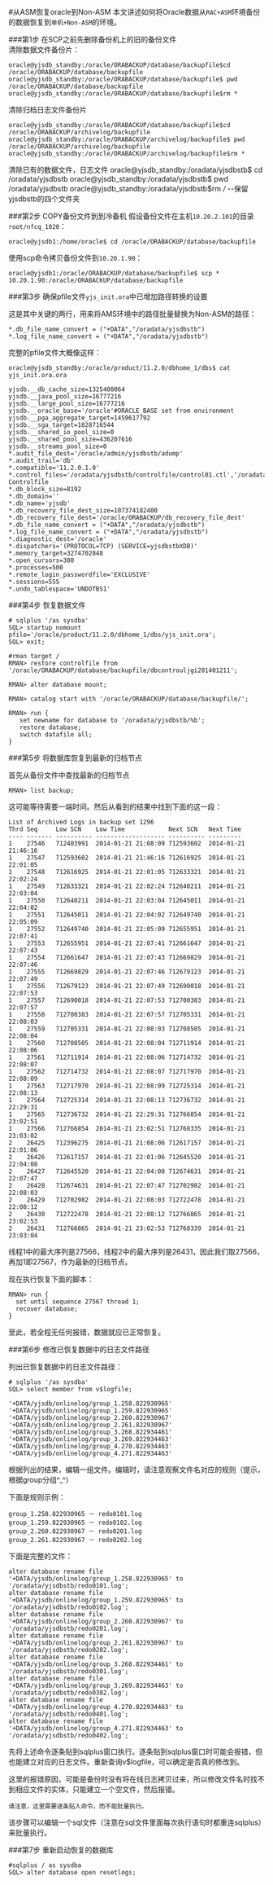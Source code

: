 #从ASM恢复oracle到Non-ASM
本文讲述如何将Oracle数据从`RAC+ASM`环境备份的数据恢复到`单机+Non-ASM`的环境。

###第1步 在SCP之前先删除备份机上的旧的备份文件    
清除数据文件备份片：

    oracle@yjsdb_standby:/oracle/ORABACKUP/database/backupfile$cd /oracle/ORABACKUP/database/backupfile
    oracle@yjsdb_standby:/oracle/ORABACKUP/database/backupfile$ pwd
    /oracle/ORABACKUP/database/backupfile
    oracle@yjsdb_standby:/oracle/ORABACKUP/database/backupfile$rm *

清除归档日志文件备份片

    oracle@yjsdb_standby:/oracle/ORABACKUP/database/backupfile$cd /oracle/ORABACKUP/archivelog/backupfile
    oracle@yjsdb_standby:/oracle/ORABACKUP/archivelog/backupfile$ pwd
    /oracle/ORABACKUP/archivelog/backupfile
    oracle@yjsdb_standby:/oracle/ORABACKUP/archivelog/backupfile$rm *

清除已有的数据文件，日志文件
    oracle@yjsdb_standby:/oradata/yjsdbstb$ cd /oradata/yjsdbstb
    oracle@yjsdb_standby:/oradata/yjsdbstb$ pwd
    /oradata/yjsdbstb
    oracle@yjsdb_standby:/oradata/yjsdbstb$rm */*    --保留yjsdbstb的四个文件夹


###第2步 COPY备份文件到到冷备机
假设备份文件在主机`10.20.2.101`的目录`root/nfcq_1020`：

    oracle@yjsdb1:/home/oracle$ cd /oracle/ORABACKUP/database/backupfile

使用scp命令拷贝备份文件到`10.20.1.90`：

    oracle@yjsdb1:/oracle/ORABACKUP/database/backupfile$ scp * 10.20.1.90:/oracle/ORABACKUP/database/backupfile

###第3步 确保pfile文件`yjs_init.ora`中已增加路径转换的设置

这是其中关键的两行，用来将AMS环境中的路径批量替换为Non-ASM的路径：

    *.db_file_name_convert = ("+DATA","/oradata/yjsdbstb")
    *.log_file_name_convert = ("+DATA","/oradata/yjsdbstb")

完整的pfile文件大概像这样：

    oracle@yjsdb_standby:/oracle/product/11.2.0/dbhome_1/dbs$ cat yjs_init.ora.ora

    yjsdb.__db_cache_size=1325400064
    yjsdb.__java_pool_size=16777216
    yjsdb.__large_pool_size=16777216
    yjsdb.__oracle_base='/oracle'#ORACLE_BASE set from environment
    yjsdb.__pga_aggregate_target=1459617792
    yjsdb.__sga_target=1828716544
    yjsdb.__shared_io_pool_size=0
    yjsdb.__shared_pool_size=436207616
    yjsdb.__streams_pool_size=0
    *.audit_file_dest='/oracle/admin/yjsdbstb/adump'
    *.audit_trail='db'
    *.compatible='11.2.0.1.0'
    *.control_files='/oradata/yjsdbstb/controlfile/control01.ctl','/oradata/yjsdbstb/controlfile/control02.ctl'#Restore Controlfile
    *.db_block_size=8192
    *.db_domain=''
    *.db_name='yjsdb'
    *.db_recovery_file_dest_size=107374182400
    *.db_recovery_file_dest='/oracle/ORABACKUP/db_recovery_file_dest'
    *.db_file_name_convert = ("+DATA","/oradata/yjsdbstb")
    *.log_file_name_convert = ("+DATA","/oradata/yjsdbstb")
    *.diagnostic_dest='/oracle'
    *.dispatchers='(PROTOCOL=TCP) (SERVICE=yjsdbstbXDB)'
    *.memory_target=3274702848
    *.open_cursors=300
    *.processes=500
    *.remote_login_passwordfile='EXCLUSIVE'
    *.sessions=555
    *.undo_tablespace='UNDOTBS1'

###第4步 恢复数据文件

    # sqlplus '/as sysdba'
    SQL> startup nomount pfile='/oracle/product/11.2.0/dbhome_1/dbs/yjs_init.ora';
    SQL> exit;

    #rman target /
    RMAN> restore controlfile from '/oracle/ORABACKUP/database/backupfile/dbcontrouljgi201401211';

    RMAN> alter database mount;

    RMAN> catalog start with '/oracle/ORABACKUP/database/backupfile/';

    RMAN> run {
       set newname for database to '/oradata/yjsdbstb/%b';
       restore database;
       switch datafile all;
    }

###第5步 将数据库恢复到最新的归档节点

首先从备份文件中查找最新的归档节点

    RMAN> list backup; 

这可能等待需要一端时间。然后从看到的结果中找到下面的这一段：

    List of Archived Logs in backup set 1296
    Thrd Seq     Low SCN    Low Time            Next SCN   Next Time
    ---- ------- ---------- ------------------- ---------- ---------
    1    27546   712403991  2014-01-21 21:08:09 712593602  2014-01-21 21:46:16
    1    27547   712593602  2014-01-21 21:46:16 712616925  2014-01-21 22:01:05
    1    27548   712616925  2014-01-21 22:01:05 712633321  2014-01-21 22:02:24
    1    27549   712633321  2014-01-21 22:02:24 712640211  2014-01-21 22:03:04
    1    27550   712640211  2014-01-21 22:03:04 712645011  2014-01-21 22:04:02
    1    27551   712645011  2014-01-21 22:04:02 712649740  2014-01-21 22:05:09
    1    27552   712649740  2014-01-21 22:05:09 712655951  2014-01-21 22:07:41
    1    27553   712655951  2014-01-21 22:07:41 712661647  2014-01-21 22:07:43
    1    27554   712661647  2014-01-21 22:07:43 712669829  2014-01-21 22:07:46
    1    27555   712669829  2014-01-21 22:07:46 712679123  2014-01-21 22:07:49
    1    27556   712679123  2014-01-21 22:07:49 712690018  2014-01-21 22:07:53
    1    27557   712690018  2014-01-21 22:07:53 712700383  2014-01-21 22:07:57
    1    27558   712700383  2014-01-21 22:07:57 712705331  2014-01-21 22:08:03
    1    27559   712705331  2014-01-21 22:08:03 712708505  2014-01-21 22:08:04
    1    27560   712708505  2014-01-21 22:08:04 712711914  2014-01-21 22:08:06
    1    27561   712711914  2014-01-21 22:08:06 712714732  2014-01-21 22:08:07
    1    27562   712714732  2014-01-21 22:08:07 712717970  2014-01-21 22:08:09
    1    27563   712717970  2014-01-21 22:08:09 712725314  2014-01-21 22:08:13
    1    27564   712725314  2014-01-21 22:08:13 712736732  2014-01-21 22:29:31
    1    27565   712736732  2014-01-21 22:29:31 712766854  2014-01-21 23:02:51
    1    27566   712766854  2014-01-21 23:02:51 712768335  2014-01-21 23:03:02
    2    26425   712396275  2014-01-21 21:08:06 712617157  2014-01-21 22:01:06
    2    26426   712617157  2014-01-21 22:01:06 712645520  2014-01-21 22:04:08
    2    26427   712645520  2014-01-21 22:04:08 712674631  2014-01-21 22:07:47
    2    26428   712674631  2014-01-21 22:07:47 712702982  2014-01-21 22:08:03
    2    26429   712702982  2014-01-21 22:08:03 712722478  2014-01-21 22:08:12
    2    26430   712722478  2014-01-21 22:08:12 712766865  2014-01-21 23:02:53
    2    26431   712766865  2014-01-21 23:02:53 712768339  2014-01-21 23:03:04

线程1中的最大序列是27566，线程2中的最大序列是26431，因此我们取27566，再加1即27567，作为最新的归档节点。

现在执行恢复下面的脚本：

    RMAN> run {
      set until sequence 27567 thread 1;
      recover database;
    }

至此，若全程无任何报错，数据就应已正常恢复。

###第6步 修改已恢复数据中的日志文件路径

列出已恢复数据中的日志文件路径：

    # sqlplus '/as sysdba'
    SQL> select member from v$logfile;

    '+DATA/yjsdb/onlinelog/group_1.258.822930965'
    '+DATA/yjsdb/onlinelog/group_1.259.822930965'
    '+DATA/yjsdb/onlinelog/group_2.260.822930967'
    '+DATA/yjsdb/onlinelog/group_2.261.822930967'
    '+DATA/yjsdb/onlinelog/group_3.268.822934461'
    '+DATA/yjsdb/onlinelog/group_3.269.822934463'
    '+DATA/yjsdb/onlinelog/group_4.270.822934463'
    '+DATA/yjsdb/onlinelog/group_4.271.822934463'

根据列出的结果，编辑一组文件。编辑时，请注意观察文件名对应的规则（提示，根据group分组^_^）

下面是规则示例：

    group_1.258.822930965 － redo0101.log
    group_1.259.822930965 － redo0102.log
    group_2.260.822930967 － redo0201.log
    group_2.261.822930967 － redo0202.log

下面是完整的文件：

    alter database rename file '+DATA/yjsdb/onlinelog/group_1.258.822930965' to '/oradata/yjsdbstb/redo0101.log';
    alter database rename file '+DATA/yjsdb/onlinelog/group_1.259.822930965' to '/oradata/yjsdbstb/redo0102.log';
    alter database rename file '+DATA/yjsdb/onlinelog/group_2.260.822930967' to '/oradata/yjsdbstb/redo0201.log';
    alter database rename file '+DATA/yjsdb/onlinelog/group_2.261.822930967' to '/oradata/yjsdbstb/redo0202.log';
    alter database rename file '+DATA/yjsdb/onlinelog/group_3.268.822934461' to '/oradata/yjsdbstb/redo0301.log';
    alter database rename file '+DATA/yjsdb/onlinelog/group_3.269.822934463' to '/oradata/yjsdbstb/redo0302.log';
    alter database rename file '+DATA/yjsdb/onlinelog/group_4.270.822934463' to '/oradata/yjsdbstb/redo0401.log';
    alter database rename file '+DATA/yjsdb/onlinelog/group_4.271.822934463' to '/oradata/yjsdbstb/redo0402.log';

先将上述命令逐条贴到sqlplus窗口执行。逐条贴到sqlplus窗口时可能会报错，但也能建立对应的日志文件。重新查询v$logfile，可以确定是否真的修改到。

这里的报错原因，可能是备份时没有将在线日志拷贝过来，所以修改文件名时找不到相应文件的实体，只能建立一个空文件，然后报错。

`请注意，这里需要逐条贴入命令，而不能批量执行。`

该步骤可以编辑一个sql文件（注意在sql文件里面每次执行语句时都重连sqlplus）来批量执行。


###第7步 重新启动恢复的数据库

    #sqlplus / as sysdba
    SQL> alter database open resetlogs;
